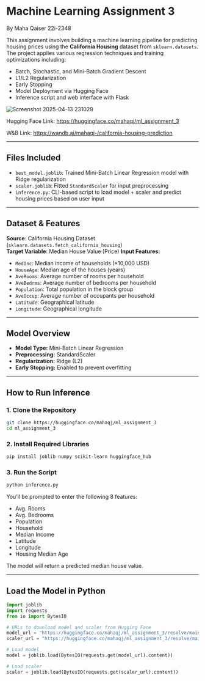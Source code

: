 # Machine Learning Assignment 3
By Maha Qaiser 22i-2348

This assignment involves building a machine learning pipeline for predicting housing prices using the **California Housing** dataset from `sklearn.datasets`. The project applies various regression techniques and training optimizations including:
- Batch, Stochastic, and Mini-Batch Gradient Descent  
- L1/L2 Regularization  
- Early Stopping  
- Model Deployment via Hugging Face  
- Inference script and web interface with Flask

![Screenshot 2025-04-13 231029](https://github.com/user-attachments/assets/3e2c1eb5-1871-4f49-be49-b13a58dd6d6f)

Hugging Face Link: https://huggingface.co/mahaqj/ml_assignment_3

W&B Link: https://wandb.ai/mahaqj-/california-housing-prediction

---
## Files Included
- `best_model.joblib`: Trained Mini-Batch Linear Regression model with Ridge regularization  
- `scaler.joblib`: Fitted `StandardScaler` for input preprocessing  
- `inference.py`: CLI-based script to load model + scaler and predict housing prices based on user input  
---

## Dataset & Features
**Source**: California Housing Dataset (`sklearn.datasets.fetch_california_housing`)  
**Target Variable**: Median House Value (Price)
**Input Features:**
- `MedInc`: Median income of households (×10,000 USD)  
- `HouseAge`: Median age of the houses (years)  
- `AveRooms`: Average number of rooms per household  
- `AveBedrms`: Average number of bedrooms per household  
- `Population`: Total population in the block group  
- `AveOccup`: Average number of occupants per household  
- `Latitude`: Geographical latitude  
- `Longitude`: Geographical longitude

---

## Model Overview

- **Model Type:** Mini-Batch Linear Regression  
- **Preprocessing:** StandardScaler  
- **Regularization:** Ridge (L2)  
- **Early Stopping:** Enabled to prevent overfitting

---

## How to Run Inference

### 1. Clone the Repository
```bash
git clone https://huggingface.co/mahaqj/ml_assignment_3
cd ml_assignment_3
```

### 2. Install Required Libraries
```bash
pip install joblib numpy scikit-learn huggingface_hub
```

### 3. Run the Script
```bash
python inference.py
```

You’ll be prompted to enter the following 8 features:
- Avg. Rooms  
- Avg. Bedrooms  
- Population  
- Household  
- Median Income  
- Latitude  
- Longitude  
- Housing Median Age  

The model will return a predicted median house value.

---

## Load the Model in Python

```python
import joblib
import requests
from io import BytesIO

# URLs to download model and scaler from Hugging Face
model_url = "https://huggingface.co/mahaqj/ml_assignment_3/resolve/main/best_model.joblib"
scaler_url = "https://huggingface.co/mahaqj/ml_assignment_3/resolve/main/scaler.joblib"

# Load model
model = joblib.load(BytesIO(requests.get(model_url).content))

# Load scaler
scaler = joblib.load(BytesIO(requests.get(scaler_url).content))
```
